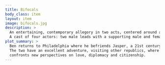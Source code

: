 ```yaml
---
title: Bifocals
body_class: item
layout: item
image: bifocals.jpg
description: >
  An entertaining, contemporary allegory in two acts, centered around a time-traveling Benjamin Franklin.
  A cast of four actors: two male leads with a supporting male and female, both of whom portray multiple roles.
plot_summary: >
  Ben returns to Philadelphia where he befriends Jasper, a 21st century, millennial musician.
  The two have an excellent adventure, visiting other republics, where Jasper
  confronts new perspectives on love, diplomacy and citizenship.
---
```

